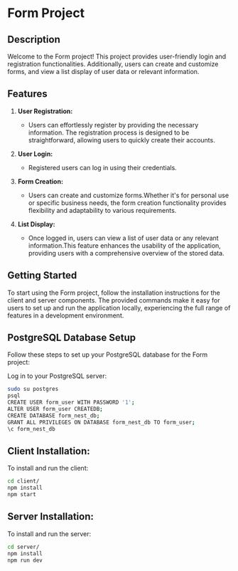 # Form Project

## Description

Welcome to the Form project! This project provides user-friendly login and registration functionalities. Additionally, users can create and customize forms, and view a list display of user data or relevant information.

## Features

1. **User Registration:**
   - Users can effortlessly register by providing the necessary information. The registration process is designed to be straightforward, allowing users to quickly create their accounts.


2. **User Login:**
   - Registered users can log in using their credentials.

3. **Form Creation:**
   - Users can create and customize forms.Whether it's for personal use or specific business needs, the form creation functionality provides flexibility and adaptability to various requirements.

4. **List Display:**
   - Once logged in, users can view a list of user data or any relevant information.This feature enhances the usability of the application, providing users with a comprehensive overview of the stored data.

## Getting Started

To start using the Form project, follow the installation instructions for the client and server components. The provided commands make it easy for users to set up and run the application locally, experiencing the full range of features in a development environment.

## PostgreSQL Database Setup

Follow these steps to set up your PostgreSQL database for the Form project:

Log in to your PostgreSQL server:
   ```bash
   sudo su postgres
   psql
   CREATE USER form_user WITH PASSWORD '1';
   ALTER USER form_user CREATEDB;
   CREATE DATABASE form_nest_db;
   GRANT ALL PRIVILEGES ON DATABASE form_nest_db TO form_user;
   \c form_nest_db
   ```


## Client Installation:
To install and run the client:
```bash
cd client/
npm install
npm start
```

## Server Installation:
To install and run the server:
```bash
cd server/
npm install
npm run dev
```

